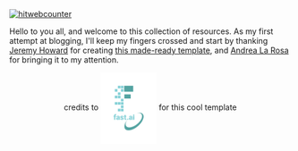 <!-- hitwebcounter Code START -->
<a href="https://www.hitwebcounter.com" target="_blank">
<img src="https://hitwebcounter.com/counter/counter.php?page=7195282&style=0003&nbdigits=5&type=page&initCount=0" title="Free-Counter" Alt="hitwebcounter"   border="0" >
</a>     

Hello to you all, and welcome to this collection of resources. As my first attempt at blogging, I'll keep my fingers crossed and start by thanking [Jeremy Howard](https://twitter.com/jeremyphoward) for creating [this made-ready template](https://www.fast.ai/2020/01/16/fast_template), and [Andrea La Rosa](https://twitter.com/larosaandrea) for bringing it to my attention.

<p style="text-align: center;"> credits to <img src="images/logo.png" width="100" img align="center"/> for this cool template </p>

